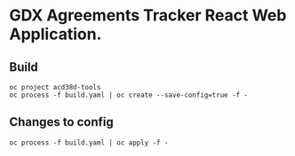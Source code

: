 # GDX Agreements Tracker React Web Application.

## Build

```
oc project acd38d-tools
oc process -f build.yaml | oc create --save-config=true -f -
```

## Changes to config
```oc process -f build.yaml | oc apply -f -```